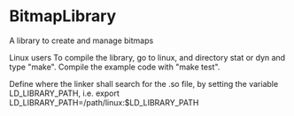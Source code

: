 # BitmapLibrary
A library to create and manage bitmaps

Linux users
To compile the library, go to linux, and directory stat or dyn and type "make".
Compile the example code with "make test".

Define where the linker shall search for the .so file,
by setting the variable LD_LIBRARY_PATH, i.e.
export LD_LIBRARY_PATH=/path/linux:$LD_LIBRARY_PATH
